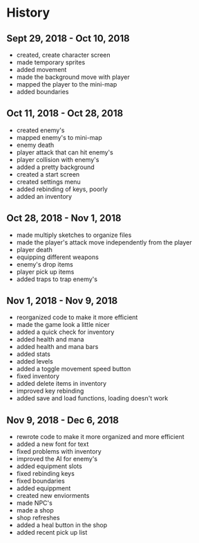 # History

## Sept 29, 2018 - Oct 10, 2018
- created, create character screen
- made temporary sprites
- added movement
- made the background move with player
- mapped the player to the mini-map
- added boundaries

## Oct 11, 2018 - Oct 28, 2018
- created enemy's
- mapped enemy's to mini-map
- enemy death
- player attack that can hit enemy's
- player collision with enemy's
- added a pretty background
- created a start screen
- created settings menu
- added rebinding of keys, poorly
- added an inventory

## Oct 28, 2018 - Nov 1, 2018
- made multiply sketches to organize files
- made the player's attack move independently from the player
- player death
- equipping different weapons
- enemy's drop items
- player pick up items
- added traps to trap enemy's

##  Nov 1, 2018 - Nov 9, 2018
- reorganized code to make it more efficient
- made the game look a little nicer
- added a quick check for inventory
- added health and mana
- added health and mana bars  
- added stats
- added levels
- added a toggle movement speed button
- fixed inventory
- added delete items in inventory
- improved key rebinding
- added save and load functions, loading doesn't work

## Nov 9, 2018 - Dec 6, 2018
- rewrote code to make it more organized and more efficient
- added a new font for text
- fixed problems with inventory
- improved the AI for enemy's
- added equipment slots
- fixed rebinding keys
- fixed boundaries
- added equippment
- created new enviorments
- made NPC's
- made a shop
- shop refreshes
- added a heal button in the shop
- added recent pick up list
